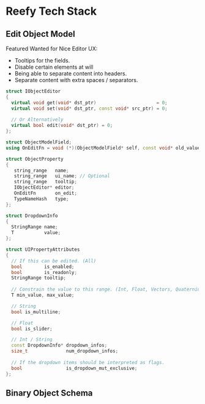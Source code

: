 # Reefy Tech Stack

## Edit Object Model

Featured Wanted for Nice Editor UX:
  - Tooltips for the fields.
  - Disable certain elements at will
  - Being able to separate content into headers.
  - Separate content with extra spaces / separators.


```cpp
struct IObjectEditor
{
  virtual void get(void* dst_ptr)                      = 0;
  virtual void set(void* dst_ptr, const void* src_ptr) = 0;
  
  // Or Alternatively
  virtual bool edit(void* dst_ptr) = 0;
};

struct ObjectModelField;
using OnEditFn = void (*)(ObjectModelField* self, const void* old_value);

struct ObjectProperty
{
   string_range   name;
   string_range   ui_name; // Optional
   string_range   tooltip;
   IObjectEditor* editor;
   OnEditFn       on_edit;
   TypeNameHash   type;
};
```

```cpp
struct DropdownInfo
{
  StringRange name;
  T           value;
};

struct UIPropertyAttributes
{
  // If this can be edited. (All)
  bool        is_enabled;
  bool        is_readonly;
  StringRange tooltip;
  
  // Constrain the value to this range. (Int, Float, Vectors, Quaternions)
  T min_value, max_value;

  // String
  bool is_multiline;

  // Float
  bool is_slider;

  // Int / String
  const DropdownInfo* dropdown_infos;
  size_t              num_dropdown_infos;
 
  // If the dropdown items should be interpreted as flags.
  bool                is_dropdown_mut_exclusive;
};
```

## Binary Object Schema

```

```